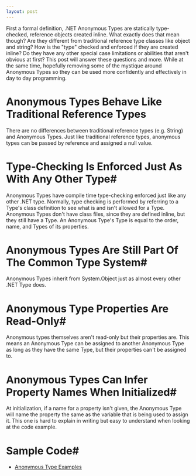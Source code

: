 ```yaml
---
layout: post
---
```

First a formal definition, .NET Anonymous Types are statically type-checked, reference objects created inline. What exactly does that mean though? Are they different from traditional reference type classes like object and string? How is the "type" checked and enforced if they are created inline? Do they have any other special case limitations or abilities that aren't obvious at first? This post will answer these questions and more. While at the same time, hopefully removing some of the mystique around Anonymous Types so they can be used more confidently and effectively in day to day programming.

# Anonymous Types Behave Like Traditional Reference Types #

There are no differences between traditional reference types (e.g. String) and Anonymous Types. Just like traditional reference types, anonymous types can be passed by reference and assigned a null value.

# Type-Checking Is Enforced Just As With Any Other Type#

Anonymous Types have compile time type-checking enforced just like any other .NET type. Normally, type checking is performed by referring to a Type's class definition to see what is and isn't allowed for a Type. Anonymous Types don't have class files, since they are defined inline, but they still have a Type. An Anonymous Type's Type is equal to the order, name, and Types of its properties.

# Anonymous Types Are Still Part Of The Common Type System#

Anonymous Types inherit from System.Object just as almost every other .NET Type does.

# Anonymous Type Properties Are Read-Only#

Anonymous types themselves aren't read-only but their properties are. This means an Anonymous Type can be assigned to another Anonymous Type as long as they have the same Type, but their properties can't be assigned to.

# Anonymous Types Can Infer Property Names When Initialized#

At initialization, if a name for a property isn't given, the Anonymous Type will name the property the same as the variable that is being used to assign it. This one is hard to explain in writing but easy to understand when looking at the code example.

# Sample Code#

* [Anonymous Type Examples][1]

[1]: https://github.com/mrucker/.NET-Studies/tree/master/AnonymousTypes 
